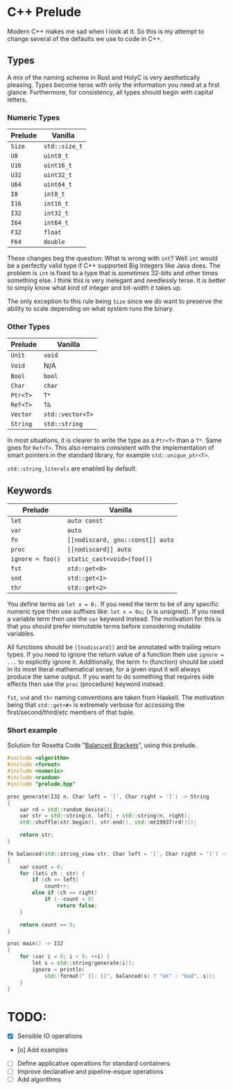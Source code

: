 # C++ Prelude
Modern C++ makes me sad when I look at it. So this is my attempt to change several of the defaults we use to code in C++.

## Types
A mix of the naming scheme in Rust and HolyC is very aesthetically pleasing.
Types become terse with only the information you need at a first glance.
Furthermore, for consistency, all types should begin with capital letters.

### Numeric Types
| Prelude   | Vanilla |
|-----------|---------|
| `Size`    | `std::size_t` |
| `U8`      | `uint8_t` |
| `U16`     | `uint16_t` |
| `U32`     | `uint32_t` |
| `U64`     | `uint64_t` |
| `I8`      | `int8_t` |
| `I16`     | `int16_t` |
| `I32`     | `int32_t` |
| `I64`     | `int64_t` |
| `F32`     | `float` |
| `F64`     | `double` |

These changes beg the question: What is wrong with `int`?
Well `int` would be a perfectly valid type if C++ supported Big Integers like
Java does. The problem is `int` is fixed to a type that is _sometimes_ 32-bits
and other times something else. I think this is very inelegant and needlessly
terse. It is better to simply know what kind of integer and bit-width it takes
up.

The only exception to this rule being `Size` since we do want to preserve the
ability to scale depending on what system runs the binary.

### Other Types
| Prelude   | Vanilla |
|-----------|---------|
| `Unit`    | `void` |
| `Void`    | N/A |
| `Bool`    | `bool` |
| `Char`    | `char` |
| `Ptr<T>`  | `T*` |
| `Ref<T>`  | `T&` |
| `Vector`  | `std::vector<T>` |
| `String`  | `std::string` |

In most situations, it is clearer to write the type as a `Ptr<T>` than a `T*`.
Same goes for `Ref<T>`.
This also remains consistent with the implementation of smart pointers in the
standard library, for example `std::unique_ptr<T>`.

`std::string_literals` are enabled by default.

## Keywords
| Prelude   | Vanilla |
|-----------|---------|
| `let`     | `auto const` |
| `var`     | `auto` |
| `fn`      | `[[nodiscard, gnu::const]] auto` |
| `proc`    | `[[nodiscard]] auto` |
| `ignore = foo()` | `static_cast<void>(foo())`
| `fst`     | `std::get<0>` |
| `snd`     | `std::get<1>` |
| `thr`     | `std::get<2>` |

You define terms as `let x = 0;`. If you need the term to be of any specific numeric type
then use suffixes like: `let x = 0u;` (x is unsigned).
If you need a variable term then use the `var` keyword instead. The motivation
for this is that you should prefer immutable terms before considering mutable
variables.

All functions should be `[[nodiscard]]` and be annotated with trailing return
types.
If you need to ignore the return value of a function then use `ignore = ...` to
explicitly ignore it.
Additionally, the term `fn` (function) should be used in its most literal
mathematical sense, for a given input it will always produce the same output.
If you want to do something that requires side effects then use the `proc`
(procedure) keyword instead.

`fst`, `snd` and `thr` naming conventions are taken from Haskell. The motivation
being that `std::get<#>` is extremely verbose for accessing the
first/second/third/etc members of that tuple.

### Short example
Solution for Rosetta Code "[Balanced Brackets](https://rosettacode.org/wiki/Balanced_brackets)", using this prelude.
```cpp
#include <algorithm>
#include <format>
#include <numeric>
#include <random>
#include "prelude.hpp"

proc generate(I32 n, Char left = '[', Char right = ']') -> String
{
	var rd = std::random_device();
	var str = std::string(n, left) + std::string(n, right);
	std::shuffle(str.begin(), str.end(), std::mt19937(rd()));

	return str;
}

fn balanced(std::string_view str, Char left = '[', Char right = ']') -> Bool
{
	var count = 0;
	for (let& ch : str) {
		if (ch == left)
			count++;
		else if (ch == right)
			if (--count < 0)
				return false;
	}

	return count == 0;
}

proc main() -> I32
{
	for (var i = 0; i < 9; ++i) {
		let s = std::string(generate(i));
		ignore = println(
		    std::format(" {}: {}", balanced(s) ? "ok" : "bad", s));
	}
}
```

# TODO:
- [x] Sensible IO operations
- [o] Add examples
- [ ] Define applicative operations for standard containers
- [ ] Improve declarative and pipeline-esque operations
- [ ] Add algorithms
